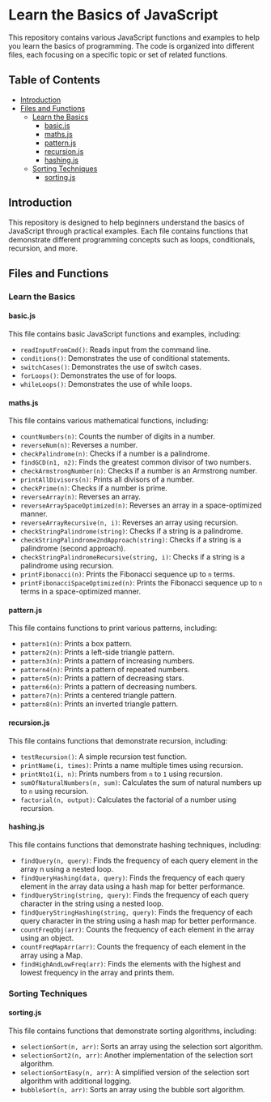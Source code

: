 # Learn the Basics of JavaScript

This repository contains various JavaScript functions and examples to help you learn the basics of programming. The code is organized into different files, each focusing on a specific topic or set of related functions.

## Table of Contents

- [Introduction](#introduction)
- [Files and Functions](#files-and-functions)
  - [Learn the Basics](#learn-the-basics)
    - [basic.js](#basicjs)
    - [maths.js](#mathsjs)
    - [pattern.js](#patternjs)
    - [recursion.js](#recursionjs)
    - [hashing.js](#hashingjs)
  - [Sorting Techniques](#sorting-techniques)
    - [sorting.js](#sortingjs)

## Introduction

This repository is designed to help beginners understand the basics of JavaScript through practical examples. Each file contains functions that demonstrate different programming concepts such as loops, conditionals, recursion, and more.

## Files and Functions

### Learn the Basics

#### basic.js

This file contains basic JavaScript functions and examples, including:

- `readInputFromCmd()`: Reads input from the command line.
- `conditions()`: Demonstrates the use of conditional statements.
- `switchCases()`: Demonstrates the use of switch cases.
- `forLoops()`: Demonstrates the use of for loops.
- `whileLoops()`: Demonstrates the use of while loops.

#### maths.js

This file contains various mathematical functions, including:

- `countNumbers(n)`: Counts the number of digits in a number.
- `reverseNum(n)`: Reverses a number.
- `checkPalindrome(n)`: Checks if a number is a palindrome.
- `findGCD(n1, n2)`: Finds the greatest common divisor of two numbers.
- `checkArmstrongNumber(n)`: Checks if a number is an Armstrong number.
- `printAllDivisors(n)`: Prints all divisors of a number.
- `checkPrime(n)`: Checks if a number is prime.
- `reverseArray(n)`: Reverses an array.
- `reverseArraySpaceOptimized(n)`: Reverses an array in a space-optimized manner.
- `reverseArrayRecursive(n, i)`: Reverses an array using recursion.
- `checkStringPalindrome(string)`: Checks if a string is a palindrome.
- `checkStringPalindrome2ndApproach(string)`: Checks if a string is a palindrome (second approach).
- `checkStringPalindromeRecursive(string, i)`: Checks if a string is a palindrome using recursion.
- `printFibonacci(n)`: Prints the Fibonacci sequence up to `n` terms.
- `printFibonacciSpaceOptimized(n)`: Prints the Fibonacci sequence up to `n` terms in a space-optimized manner.

#### pattern.js

This file contains functions to print various patterns, including:

- `pattern1(n)`: Prints a box pattern.
- `pattern2(n)`: Prints a left-side triangle pattern.
- `pattern3(n)`: Prints a pattern of increasing numbers.
- `pattern4(n)`: Prints a pattern of repeated numbers.
- `pattern5(n)`: Prints a pattern of decreasing stars.
- `pattern6(n)`: Prints a pattern of decreasing numbers.
- `pattern7(n)`: Prints a centered triangle pattern.
- `pattern8(n)`: Prints an inverted triangle pattern.

#### recursion.js

This file contains functions that demonstrate recursion, including:

- `testRecursion()`: A simple recursion test function.
- `printName(i, times)`: Prints a name multiple times using recursion.
- `printNto1(i, n)`: Prints numbers from `n` to `1` using recursion.
- `sumOfNaturalNumbers(n, sum)`: Calculates the sum of natural numbers up to `n` using recursion.
- `factorial(n, output)`: Calculates the factorial of a number using recursion.

#### hashing.js

This file contains functions that demonstrate hashing techniques, including:

- `findQuery(n, query)`: Finds the frequency of each query element in the array n using a nested loop.
- `findQueryHashing(data, query)`: Finds the frequency of each query element in the array data using a hash map for better performance.
- `findQueryString(string, query)`: Finds the frequency of each query character in the string using a nested loop.
- `findQueryStringHashing(string, query)`: Finds the frequency of each query character in the string using a hash map for better performance.
- `countFreqObj(arr)`: Counts the frequency of each element in the array using an object.
- `countFreqMapArr(arr)`: Counts the frequency of each element in the array using a Map.
- `findHighAndLowFreq(arr)`: Finds the elements with the highest and lowest frequency in the array and prints them.

### Sorting Techniques

#### sorting.js

This file contains functions that demonstrate sorting algorithms, including:

- `selectionSort(n, arr)`: Sorts an array using the selection sort algorithm.
- `selectionSort2(n, arr)`: Another implementation of the selection sort algorithm.
- `selectionSortEasy(n, arr)`: A simplified version of the selection sort algorithm with additional logging.
- `bubbleSort(n, arr)`: Sorts an array using the bubble sort algorithm.
